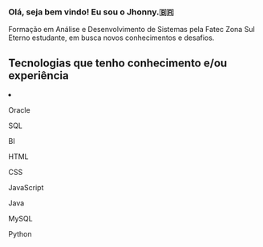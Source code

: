 ### Olá, seja bem vindo! Eu sou o Jhonny.🇧🇷

<!--
  Analista de Sistemas 
  

Here are some ideas to get you started:

- 🔭 I’m currently working on ...
- 🌱 I’m currently learning ...
- 👯 I’m looking to collaborate on ...
- 🤔 I’m looking for help with ...
- 💬 Ask me about ...
- 📫 How to reach me: ...
- 😄 Pronouns: ...
- ⚡ Fun fact: ...
-->
  Formação em Análise e Desenvolvimento de Sistemas pela Fatec Zona Sul
  Eterno estudante, em busca novos conhecimentos e desafios. 
  
  <h2>Tecnologias que tenho conhecimento e/ou experiência </h2>
  <li>
   <p> Oracle
   <p>SQL
   <p> BI
   <p> HTML
   <p> CSS
   <p>JavaScript
   <p> Java
   <p> MySQL
   <p> Python

  
  
  </li>
